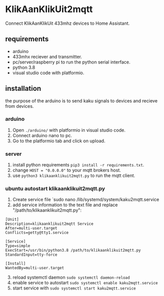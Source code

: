 # KlikAanKlikUit2mqtt
Connect KlikAanKlikUit 433mhz devices to Home Assistant.

## requirements
- arduino
- 433mhx reciever and transmitter.
- pc/server/raspberry pi to run the python serial interface.
- python 3.8
- visual studio code with platformio.

## installation
the purpose of the arduino is to send kaku signals to devices and recieve from devices.

### arduino
1. Open `./arduino/` with platformio in visual studio code.
2. Connect arduino nano to pc.
3. Go to the platformio tab and click on upload.

### server
1. install python requirements `pip3 install -r requirements.txt`.
2. change `HOST = "0.0.0.0"` to your mqtt brokers host.
3. use `python3 klikaanklikuit2mqtt.py` to run the mqtt client.

### ubuntu autostart klikaanklikuit2mqtt.py
1. Create service file `sudo nano /lib/systemd/system/kaku2mqtt.service
2. add service information to the text file and replace "/path/to/klikaanklikuit2mqtt.py":
```
[Unit]
Description=klikaanklikuit2mqtt Service
After=multi-user.target
Conflicts=getty@tty1.service

[Service]
Type=simple
ExecStart=/usr/bin/python3.8 /path/to/klikaanklikuit2mqtt.py
StandardInput=tty-force

[Install]
WantedBy=multi-user.target
```
3. reload systemctl daemon `sudo systemctl daemon-reload`
4. enable service to autostart `sudo systemctl enable kaku2mqtt.service`
5. start service with `sudo systemctl start kaku2mqtt.service`